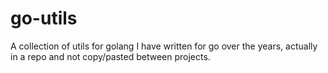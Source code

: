 # go-utils
A collection of utils for golang I have written for go over the years, actually in a repo and not copy/pasted between projects.
